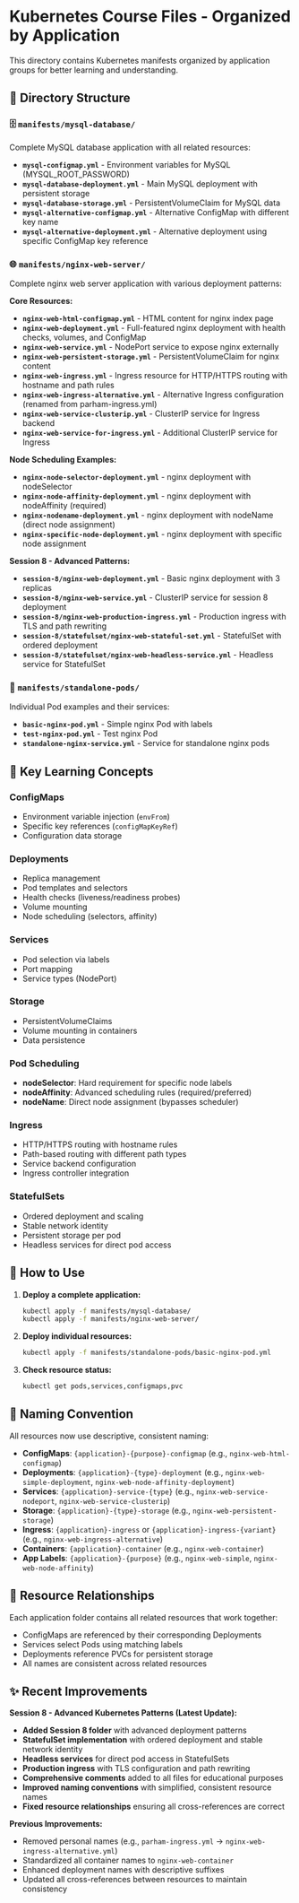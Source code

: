 # Kubernetes Course Files - Organized by Application

This directory contains Kubernetes manifests organized by application groups for better learning and understanding.

## 📁 Directory Structure

### 🗄️ `manifests/mysql-database/`

Complete MySQL database application with all related resources:

- **`mysql-configmap.yml`** - Environment variables for MySQL (MYSQL_ROOT_PASSWORD)
- **`mysql-database-deployment.yml`** - Main MySQL deployment with persistent storage
- **`mysql-database-storage.yml`** - PersistentVolumeClaim for MySQL data
- **`mysql-alternative-configmap.yml`** - Alternative ConfigMap with different key name
- **`mysql-alternative-deployment.yml`** - Alternative deployment using specific ConfigMap key reference

### 🌐 `manifests/nginx-web-server/`

Complete nginx web server application with various deployment patterns:

**Core Resources:**

- **`nginx-web-html-configmap.yml`** - HTML content for nginx index page
- **`nginx-web-deployment.yml`** - Full-featured nginx deployment with health checks, volumes, and ConfigMap
- **`nginx-web-service.yml`** - NodePort service to expose nginx externally
- **`nginx-web-persistent-storage.yml`** - PersistentVolumeClaim for nginx content
- **`nginx-web-ingress.yml`** - Ingress resource for HTTP/HTTPS routing with hostname and path rules
- **`nginx-web-ingress-alternative.yml`** - Alternative Ingress configuration (renamed from parham-ingress.yml)
- **`nginx-web-service-clusterip.yml`** - ClusterIP service for Ingress backend
- **`nginx-web-service-for-ingress.yml`** - Additional ClusterIP service for Ingress

**Node Scheduling Examples:**

- **`nginx-node-selector-deployment.yml`** - nginx deployment with nodeSelector
- **`nginx-node-affinity-deployment.yml`** - nginx deployment with nodeAffinity (required)
- **`nginx-nodename-deployment.yml`** - nginx deployment with nodeName (direct node assignment)
- **`nginx-specific-node-deployment.yml`** - nginx deployment with specific node assignment

**Session 8 - Advanced Patterns:**

- **`session-8/nginx-web-deployment.yml`** - Basic nginx deployment with 3 replicas
- **`session-8/nginx-web-service.yml`** - ClusterIP service for session 8 deployment
- **`session-8/nginx-web-production-ingress.yml`** - Production ingress with TLS and path rewriting
- **`session-8/statefulset/nginx-web-stateful-set.yml`** - StatefulSet with ordered deployment
- **`session-8/statefulset/nginx-web-headless-service.yml`** - Headless service for StatefulSet

### 🔧 `manifests/standalone-pods/`

Individual Pod examples and their services:

- **`basic-nginx-pod.yml`** - Simple nginx Pod with labels
- **`test-nginx-pod.yml`** - Test nginx Pod
- **`standalone-nginx-service.yml`** - Service for standalone nginx pods

## 🎯 Key Learning Concepts

### ConfigMaps

- Environment variable injection (`envFrom`)
- Specific key references (`configMapKeyRef`)
- Configuration data storage

### Deployments

- Replica management
- Pod templates and selectors
- Health checks (liveness/readiness probes)
- Volume mounting
- Node scheduling (selectors, affinity)

### Services

- Pod selection via labels
- Port mapping
- Service types (NodePort)

### Storage

- PersistentVolumeClaims
- Volume mounting in containers
- Data persistence

### Pod Scheduling

- **nodeSelector**: Hard requirement for specific node labels
- **nodeAffinity**: Advanced scheduling rules (required/preferred)
- **nodeName**: Direct node assignment (bypasses scheduler)

### Ingress

- HTTP/HTTPS routing with hostname rules
- Path-based routing with different path types
- Service backend configuration
- Ingress controller integration

### StatefulSets

- Ordered deployment and scaling
- Stable network identity
- Persistent storage per pod
- Headless services for direct pod access

## 🚀 How to Use

1. **Deploy a complete application:**

   ```bash
   kubectl apply -f manifests/mysql-database/
   kubectl apply -f manifests/nginx-web-server/
   ```

2. **Deploy individual resources:**

   ```bash
   kubectl apply -f manifests/standalone-pods/basic-nginx-pod.yml
   ```

3. **Check resource status:**
   ```bash
   kubectl get pods,services,configmaps,pvc
   ```

## 📝 Naming Convention

All resources now use descriptive, consistent naming:

- **ConfigMaps**: `{application}-{purpose}-configmap` (e.g., `nginx-web-html-configmap`)
- **Deployments**: `{application}-{type}-deployment` (e.g., `nginx-web-simple-deployment`, `nginx-web-node-affinity-deployment`)
- **Services**: `{application}-service-{type}` (e.g., `nginx-web-service-nodeport`, `nginx-web-service-clusterip`)
- **Storage**: `{application}-{type}-storage` (e.g., `nginx-web-persistent-storage`)
- **Ingress**: `{application}-ingress` or `{application}-ingress-{variant}` (e.g., `nginx-web-ingress-alternative`)
- **Containers**: `{application}-container` (e.g., `nginx-web-container`)
- **App Labels**: `{application}-{purpose}` (e.g., `nginx-web-simple`, `nginx-web-node-affinity`)

## 🔗 Resource Relationships

Each application folder contains all related resources that work together:

- ConfigMaps are referenced by their corresponding Deployments
- Services select Pods using matching labels
- Deployments reference PVCs for persistent storage
- All names are consistent across related resources

## ✨ Recent Improvements

**Session 8 - Advanced Kubernetes Patterns (Latest Update):**

- **Added Session 8 folder** with advanced deployment patterns
- **StatefulSet implementation** with ordered deployment and stable network identity
- **Headless services** for direct pod access in StatefulSets
- **Production ingress** with TLS configuration and path rewriting
- **Comprehensive comments** added to all files for educational purposes
- **Improved naming conventions** with simplified, consistent resource names
- **Fixed resource relationships** ensuring all cross-references are correct

**Previous Improvements:**

- Removed personal names (e.g., `parham-ingress.yml` → `nginx-web-ingress-alternative.yml`)
- Standardized all container names to `nginx-web-container`
- Enhanced deployment names with descriptive suffixes
- Updated all cross-references between resources to maintain consistency
